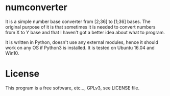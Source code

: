 # numconverter
It is a simple number base converter from [2;36] to [1;36] bases. The original purpose of it is that sometimes it is needed to convert numbers from X to Y base and that I haven't got a better idea about what to program.

It is written in Python, doesn't use any external modules, hence it should work on any OS if Python3 is installed. It is tested on Ubuntu 16.04 and Win10. 

# License
This program is a free software, etc..., GPLv3, see LICENSE file.
